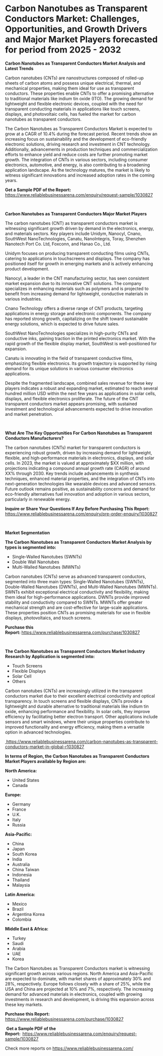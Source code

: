 <p><h1>Carbon Nanotubes as Transparent Conductors Market: Challenges, Opportunities, and Growth Drivers and Major Market Players forecasted for period from 2025 - 2032</h1></p><p><strong>Carbon Nanotubes as Transparent Conductors Market Analysis and Latest Trends</strong></p>
<p><p>Carbon nanotubes (CNTs) are nanostructures composed of rolled-up sheets of carbon atoms and possess unique electrical, thermal, and mechanical properties, making them ideal for use as transparent conductors. These properties enable CNTs to offer a promising alternative to traditional materials like indium tin oxide (ITO). The growing demand for lightweight and flexible electronic devices, coupled with the need for transparent conducting materials in applications like touch screens, displays, and photovoltaic cells, has fueled the market for carbon nanotubes as transparent conductors.</p><p>The Carbon Nanotubes as Transparent Conductors Market is expected to grow at a CAGR of 10.4% during the forecast period. Recent trends show an increasing focus on sustainability and the development of eco-friendly electronic solutions, driving research and investment in CNT technology. Additionally, advancements in production techniques and commercialization efforts to enhance yield and reduce costs are further promoting market growth. The integration of CNTs in various sectors, including consumer electronics, automotive, and energy, is also contributing to a broadening application landscape. As the technology matures, the market is likely to witness significant innovations and increased adoption rates in the coming years.</p></p>
<p><strong>Get a Sample PDF of the Report:&nbsp;</strong> <a href="https://www.reliablebusinessarena.com/enquiry/request-sample/1030827?utm_campaign=2793&utm_medium=2&utm_source=Github&utm_content=ia&utm_term=21032025&utm_id=carbon-nanotubes-as-transparent-conductors">https://www.reliablebusinessarena.com/enquiry/request-sample/1030827</a></p>
<p>&nbsp;</p>
<p><strong>Carbon Nanotubes as Transparent Conductors Major Market Players</strong></p>
<p><p>The carbon nanotubes (CNT) as transparent conductors market is witnessing significant growth driven by demand in the electronics, energy, and materials sectors. Key players include Unidym, Nanocyl, Cnano, SouthWest NanoTechnologies, Canatu, NanoIntegris, Toray, Shenzhen Nanotech Port Co. Ltd, Foxconn, and Hanao Co., Ltd.</p><p>Unidym focuses on producing transparent conducting films using CNTs, catering to applications in touchscreens and displays. The company has positioned itself for growth in emerging markets and is actively enhancing product development.</p><p>Nanocyl, a leader in the CNT manufacturing sector, has seen consistent market expansion due to its innovative CNT solutions. The company specializes in enhancing materials such as polymers and is projected to benefit from increasing demand for lightweight, conductive materials in various industries.</p><p>Cnano Technology offers a diverse range of CNT products, targeting applications in energy storage and electronic components. The company has reported strong growth, capitalizing on the shift toward sustainable energy solutions, which is expected to drive future sales.</p><p>SouthWest NanoTechnologies specializes in high-purity CNTs and conductive inks, gaining traction in the printed electronics market. With the rapid growth of the flexible display market, SouthWest is well-positioned for expansion.</p><p>Canatu is innovating in the field of transparent conductive films, emphasizing flexible electronics. Its growth trajectory is supported by rising demand for its unique solutions in various consumer electronics applications.</p><p>Despite the fragmented landscape, combined sales revenue for these key players indicates a robust and expanding market, estimated to reach several hundred million USD within the next few years as applications in solar cells, displays, and flexible electronics proliferate. The future of the CNT transparent conductors market appears promising, with sustained investment and technological advancements expected to drive innovation and market penetration.</p></p>
<p>&nbsp;</p>
<p><strong>What Are The Key Opportunities For Carbon Nanotubes as Transparent Conductors Manufacturers?</strong></p>
<p><p>The carbon nanotubes (CNTs) market for transparent conductors is experiencing robust growth, driven by increasing demand for lightweight, flexible, and high-performance materials in electronics, displays, and solar cells. In 2023, the market is valued at approximately $XX million, with projections indicating a compound annual growth rate (CAGR) of around XX% through 2030. Key trends include advancements in synthesis techniques, enhanced material properties, and the integration of CNTs into next-generation technologies like wearable devices and advanced sensors. Future outlook remains positive, as sustainability concerns and demand for eco-friendly alternatives fuel innovation and adoption in various sectors, particularly in renewable energy.</p></p>
<p><strong>Inquire or Share Your Questions If Any Before Purchasing This Report:</strong> <a href="https://www.reliablebusinessarena.com/enquiry/pre-order-enquiry/1030827?utm_campaign=2793&utm_medium=2&utm_source=Github&utm_content=ia&utm_term=21032025&utm_id=carbon-nanotubes-as-transparent-conductors">https://www.reliablebusinessarena.com/enquiry/pre-order-enquiry/1030827</a></p>
<p>&nbsp;</p>
<p><strong>Market Segmentation</strong></p>
<p><strong>The Carbon Nanotubes as Transparent Conductors Market Analysis by types is segmented into:</strong></p>
<p><ul><li>Single-Walled Nanotubes (SWNTs)</li><li>Double Wall Nanotubes</li><li>Multi-Walled Nanotubes (MWNTs)</li></ul></p>
<p><p>Carbon nanotubes (CNTs) serve as advanced transparent conductors, segmented into three main types: Single-Walled Nanotubes (SWNTs), Double-Walled Nanotubes (DWNTs), and Multi-Walled Nanotubes (MWNTs). SWNTs exhibit exceptional electrical conductivity and flexibility, making them ideal for high-performance applications. DWNTs provide improved stability and conductivity compared to SWNTs. MWNTs offer greater mechanical strength and are cost-effective for large-scale applications. These properties position CNTs as promising materials for use in flexible displays, photovoltaics, and touch screens.</p></p>
<p><strong>Purchase this Report:&nbsp;</strong><a href="https://www.reliablebusinessarena.com/purchase/1030827?utm_campaign=2793&utm_medium=2&utm_source=Github&utm_content=ia&utm_term=21032025&utm_id=carbon-nanotubes-as-transparent-conductors">https://www.reliablebusinessarena.com/purchase/1030827</a></p>
<p>&nbsp;</p>
<p><strong>The Carbon Nanotubes as Transparent Conductors Market Industry Research by Application is segmented into:</strong></p>
<p><ul><li>Touch Screens</li><li>Flexible Displays</li><li>Solar Cell</li><li>Others</li></ul></p>
<p><p>Carbon nanotubes (CNTs) are increasingly utilized in the transparent conductors market due to their excellent electrical conductivity and optical transparency. In touch screens and flexible displays, CNTs provide a lightweight and durable alternative to traditional materials like indium tin oxide, enhancing performance and flexibility. In solar cells, they improve efficiency by facilitating better electron transport. Other applications include sensors and smart windows, where their unique properties contribute to improved functionality and energy efficiency, making them a versatile option in advanced technologies.</p></p>
<p><a href="https://www.reliablebusinessarena.com/carbon-nanotubes-as-transparent-conductors-market-in-global-r1030827?utm_campaign=2793&utm_medium=2&utm_source=Github&utm_content=ia&utm_term=21032025&utm_id=carbon-nanotubes-as-transparent-conductors">&nbsp;https://www.reliablebusinessarena.com/carbon-nanotubes-as-transparent-conductors-market-in-global-r1030827</a></p>
<p><strong>In terms of Region, the Carbon Nanotubes as Transparent Conductors Market Players available by Region are:</strong></p>
<p>
    <p> <strong> North America: </strong>
        <ul>
            <li>United States</li>
            <li>Canada</li>
        </ul>
        </p> 
    <p> <strong> Europe: </strong>
        <ul>
            <li>Germany</li>
            <li>France</li>
            <li>U.K.</li>
            <li>Italy</li>
            <li>Russia</li>
        </ul>
        </p> 
    <p> <strong> Asia-Pacific: </strong>
        <ul>
            <li>China</li>
            <li>Japan</li>
            <li>South Korea</li>
            <li>India</li>
            <li>Australia</li>
            <li>China Taiwan</li>
            <li>Indonesia</li>
            <li>Thailand</li>
            <li>Malaysia</li>
        </ul>
        </p> 
    <p> <strong> Latin America: </strong>
        <ul>
            <li>Mexico</li>
            <li>Brazil</li>
            <li>Argentina Korea</li>
            <li>Colombia</li>
        </ul>
        </p> 
    <p> <strong> Middle East & Africa: </strong>
        <ul>
            <li>Turkey</li>
            <li>Saudi</li>
            <li>Arabia</li>
            <li>UAE</li>
            <li>Korea</li>
        </ul>
    </p>
    </p>
<p><p>The Carbon Nanotubes as Transparent Conductors market is witnessing significant growth across various regions. North America and Asia-Pacific are expected to dominate, with market shares of approximately 30% and 28%, respectively. Europe follows closely with a share of 25%, while the USA and China are projected at 10% and 7%, respectively. The increasing demand for advanced materials in electronics, coupled with growing investments in research and development, is driving this expansion across these key markets.</p></p>
<p><strong>Purchase this Report: </strong><a href="https://www.reliablebusinessarena.com/purchase/1030827?utm_campaign=2793&utm_medium=2&utm_source=Github&utm_content=ia&utm_term=21032025&utm_id=carbon-nanotubes-as-transparent-conductors">https://www.reliablebusinessarena.com/purchase/1030827</a></p>
<p>&nbsp;<strong>Get a Sample PDF of the Report:&nbsp;&nbsp;</strong><a href="https://www.reliablebusinessarena.com/enquiry/request-sample/1030827?utm_campaign=2793&utm_medium=2&utm_source=Github&utm_content=ia&utm_term=21032025&utm_id=carbon-nanotubes-as-transparent-conductors">https://www.reliablebusinessarena.com/enquiry/request-sample/1030827</a></p>
<p><strong></strong></p>
<p>Check more reports on <a href="https://www.reliablebusinessarena.com/?utm_campaign=2793&utm_medium=2&utm_source=Github&utm_content=ia&utm_term=21032025&utm_id=carbon-nanotubes-as-transparent-conductors">https://www.reliablebusinessarena.com/</a></p>